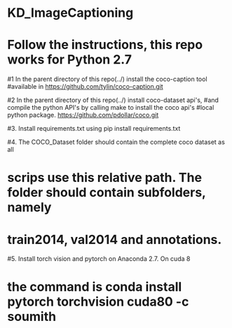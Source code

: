 # KD_ImageCaptioning
# Follow the instructions, this repo works for Python 2.7
#1 In the parent directory of this repo(../) install the coco-caption tool
#available in https://github.com/tylin/coco-caption.git

#2 In the parent directory of this repo(../) install coco-dataset api's,
#and compile the python API's by calling make to install the coco api's
#local python package. https://github.com/pdollar/coco.git

#3. Install requirements.txt using pip install requirements.txt

#4. The COCO_Dataset folder should contain the complete coco dataset as all
# scrips use this relative path. The folder should contain subfolders, namely
# train2014, val2014 and annotations.

#5. Install torch vision and pytorch on Anaconda 2.7.  On cuda 8
# the command is conda install pytorch torchvision cuda80 -c soumith


